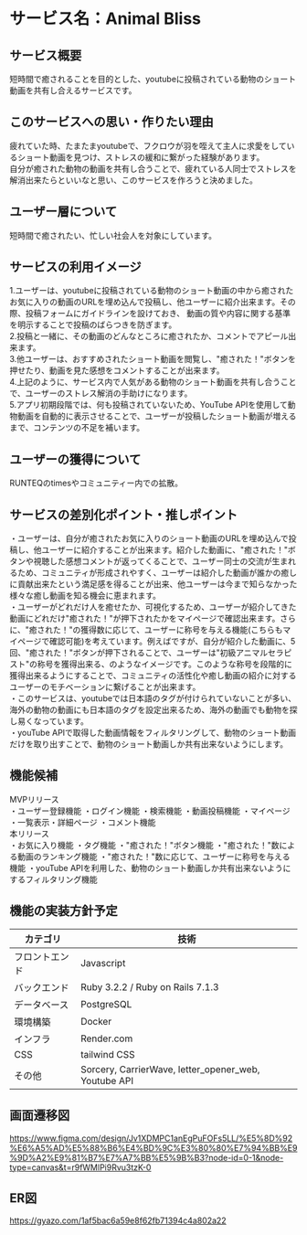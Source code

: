 # サービス名：Animal Bliss
## サービス概要
短時間で癒されることを目的とした、youtubeに投稿されている動物のショート動画を共有し合えるサービスです。<br>
## このサービスへの思い・作りたい理由
疲れていた時、たまたまyoutubeで、フクロウが羽を咥えて主人に求愛をしているショート動画を見つけ、ストレスの緩和に繋がった経験があります。<br>
自分が癒された動物の動画を共有し合うことで、疲れている人同士でストレスを解消出来たらといいなと思い、このサービスを作ろうと決めました。<br>
## ユーザー層について
短時間で癒されたい、忙しい社会人を対象にしています。
## サービスの利用イメージ
1.ユーザーは、youtubeに投稿されている動物のショート動画の中から癒されたお気に入りの動画のURLを埋め込んで投稿し、他ユーザーに紹介出来ます。その際、投稿フォームにガイドラインを設けておき、
動画の質や内容に関する基準を明示することで投稿のばらつきを防ぎます。<br>
2.投稿と一緒に、その動画のどんなところに癒されたか、コメントでアピール出来ます。<br>
3.他ユーザーは、おすすめされたショート動画を閲覧し、"癒された！"ボタンを押せたり、動画を見た感想をコメントすることが出来ます。<br>
4.上記のように、サービス内で人気がある動物のショート動画を共有し合うことで、ユーザーのストレス解消の手助けになります。<br>
5.アプリ初期段階では、何も投稿されていないため、YouTube APIを使用して動物動画を自動的に表示させることで、ユーザーが投稿したショート動画が増えるまで、コンテンツの不足を補います。<br>
## ユーザーの獲得について
RUNTEQのtimesやコミュニティー内での拡散。
## サービスの差別化ポイント・推しポイント
・ユーザーは、自分が癒されたお気に入りのショート動画のURLを埋め込んで投稿し、他ユーザーに紹介することが出来ます。紹介した動画に、"癒された！"ボタンや視聴した感想コメントが返ってくることで、ユーザー同士の交流が生まれるため、コミュニティが形成されやすく、ユーザーは紹介した動画が誰かの癒しに貢献出来たという満足感を得ることが出来、他ユーザーは今まで知らなかった様々な癒し動画を知る機会に恵まれます。<br>
・ユーザーがどれだけ人を癒せたか、可視化するため、ユーザーが紹介してきた動画にどれだけ"癒された！"が押下されたかをマイページで確認出来ます。さらに、"癒された！"の獲得数に応じて、ユーザーに称号を与える機能(こちらもマイページで確認可能)を考えています。例えばですが、自分が紹介した動画に、5回、"癒された！"ボタンが押下されることで、ユーザーは"初級アニマルセラピスト"の称号を獲得出来る、のようなイメージです。このような称号を段階的に獲得出来るようにすることで、コミュニティの活性化や癒し動画の紹介に対するユーザーのモチベーションに繋げることが出来ます。<br>
・このサービスは、youtubeでは日本語のタグが付けられていないことが多い、海外の動物の動画にも日本語のタグを設定出来るため、海外の動画でも動物を探し易くなっています。<br>
・youTube APIで取得した動画情報をフィルタリングして、動物のショート動画だけを取り出すことで、動物のショート動画しか共有出来ないようにします。 <br>
## 機能候補
MVPリリース<br>
・ユーザー登録機能
・ログイン機能
・検索機能
・動画投稿機能
・マイページ
・一覧表示・詳細ページ
・コメント機能<br>
本リリース<br>
・お気に入り機能
・タグ機能
・"癒された！"ボタン機能
・"癒された！"数による動画のランキング機能
・"癒された！"数に応じて、ユーザーに称号を与える機能
・youTube APIを利用した、動物のショート動画しか共有出来ないようにするフィルタリング機能<br>
## 機能の実装方針予定
| カテゴリ | 技術 |
| --- | --- |
| フロントエンド | Javascript |
| バックエンド | Ruby 3.2.2 / Ruby on Rails 7.1.3 |
| データベース | PostgreSQL |
| 環境構築 | Docker |
| インフラ | Render.com |
| CSS | tailwind CSS |
| その他 | Sorcery, CarrierWave, letter_opener_web, Youtube API |
## 画面遷移図
https://www.figma.com/design/Jv1XDMPC1anEgPuFOFs5LL/%E5%8D%92%E6%A5%AD%E5%88%B6%E4%BD%9C%E3%80%80%E7%94%BB%E9%9D%A2%E9%81%B7%E7%A7%BB%E5%9B%B3?node-id=0-1&node-type=canvas&t=r9fWMlPi9Rvu3tzK-0
## ER図
https://gyazo.com/1af5bac6a59e8f62fb71394c4a802a22